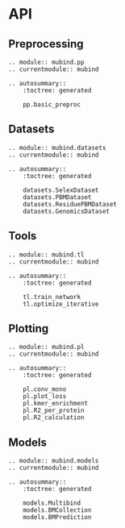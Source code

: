 # API

## Preprocessing

```{eval-rst}
.. module:: mubind.pp
.. currentmodule:: mubind

.. autosummary::
    :toctree: generated

    pp.basic_preproc
```

## Datasets

```{eval-rst}
.. module:: mubind.datasets
.. currentmodule:: mubind

.. autosummary::
    :toctree: generated

    datasets.SelexDataset
    datasets.PBMDataset
    datasets.ResiduePBMDataset
    datasets.GenomicsDataset
```

## Tools

```{eval-rst}
.. module:: mubind.tl
.. currentmodule:: mubind

.. autosummary::
    :toctree: generated

    tl.train_network
    tl.optimize_iterative
```

## Plotting

```{eval-rst}
.. module:: mubind.pl
.. currentmodule:: mubind

.. autosummary::
    :toctree: generated

    pl.conv_mono
    pl.plot_loss
    pl.kmer_enrichment
    pl.R2_per_protein
    pl.R2_calculation
```

## Models

```{eval-rst}
.. module:: mubind.models
.. currentmodule:: mubind

.. autosummary::
    :toctree: generated

    models.Multibind
    models.BMCollection
    models.BMPrediction
```
